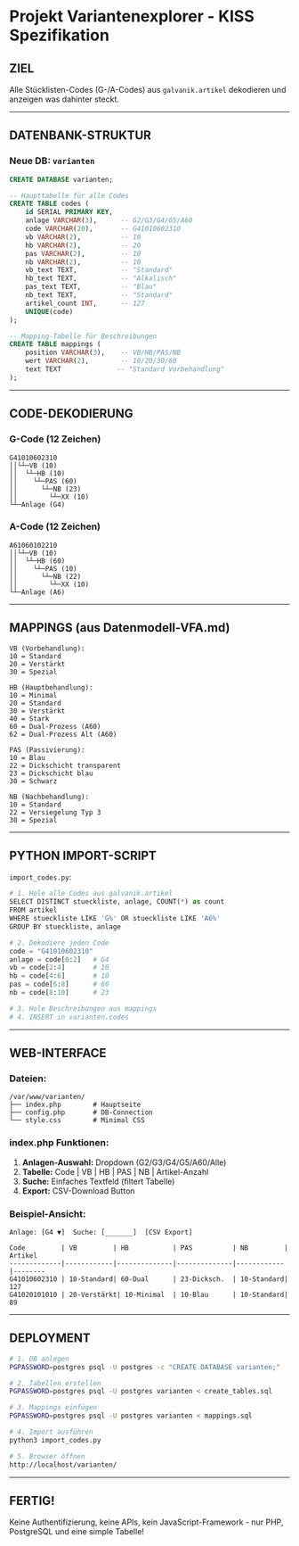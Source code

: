 # Projekt Variantenexplorer - KISS Spezifikation

## ZIEL
Alle Stücklisten-Codes (G-/A-Codes) aus `galvanik.artikel` dekodieren und anzeigen was dahinter steckt.

---

## DATENBANK-STRUKTUR

### Neue DB: `varianten`
```sql
CREATE DATABASE varianten;

-- Haupttabelle für alle Codes
CREATE TABLE codes (
    id SERIAL PRIMARY KEY,
    anlage VARCHAR(3),      -- G2/G3/G4/G5/A60
    code VARCHAR(20),       -- G41010602310
    vb VARCHAR(2),          -- 10
    hb VARCHAR(2),          -- 20
    pas VARCHAR(2),         -- 10
    nb VARCHAR(2),          -- 10
    vb_text TEXT,           -- "Standard"
    hb_text TEXT,           -- "Alkalisch"
    pas_text TEXT,          -- "Blau"
    nb_text TEXT,           -- "Standard"
    artikel_count INT,      -- 127
    UNIQUE(code)
);

-- Mapping-Tabelle für Beschreibungen
CREATE TABLE mappings (
    position VARCHAR(3),    -- VB/HB/PAS/NB
    wert VARCHAR(2),        -- 10/20/30/60
    text TEXT              -- "Standard Vorbehandlung"
);
```

---

## CODE-DEKODIERUNG

### G-Code (12 Zeichen)
```
G41010602310
││└┴─VB (10)
││  └┴─HB (10)
││    └┴─PAS (60)
││      └┴─NB (23)
││        └┴─XX (10)
└┴─Anlage (G4)
```

### A-Code (12 Zeichen)
```
A61060102210
││└┴─VB (10)
││  └┴─HB (60)
││    └┴─PAS (10)
││      └┴─NB (22)
││        └┴─XX (10)
└┴─Anlage (A6)
```

---

## MAPPINGS (aus Datenmodell-VFA.md)

```
VB (Vorbehandlung):
10 = Standard
20 = Verstärkt
30 = Spezial

HB (Hauptbehandlung):
10 = Minimal
20 = Standard
30 = Verstärkt
40 = Stark
60 = Dual-Prozess (A60)
62 = Dual-Prozess Alt (A60)

PAS (Passivierung):
10 = Blau
22 = Dickschicht transparent
23 = Dickschicht blau
30 = Schwarz

NB (Nachbehandlung):
10 = Standard
22 = Versiegelung Typ 3
30 = Spezial
```

---

## PYTHON IMPORT-SCRIPT

`import_codes.py`:
```python
# 1. Hole alle Codes aus galvanik.artikel
SELECT DISTINCT stueckliste, anlage, COUNT(*) as count
FROM artikel 
WHERE stueckliste LIKE 'G%' OR stueckliste LIKE 'A6%'
GROUP BY stueckliste, anlage

# 2. Dekodiere jeden Code
code = "G41010602310"
anlage = code[0:2]   # G4
vb = code[2:4]       # 10
hb = code[4:6]       # 10
pas = code[6:8]      # 60
nb = code[8:10]      # 23

# 3. Hole Beschreibungen aus mappings
# 4. INSERT in varianten.codes
```

---

## WEB-INTERFACE

### Dateien:
```
/var/www/varianten/
├── index.php        # Hauptseite
├── config.php       # DB-Connection
└── style.css        # Minimal CSS
```

### index.php Funktionen:
1. **Anlagen-Auswahl:** Dropdown (G2/G3/G4/G5/A60/Alle)
2. **Tabelle:** Code | VB | HB | PAS | NB | Artikel-Anzahl
3. **Suche:** Einfaches Textfeld (filtert Tabelle)
4. **Export:** CSV-Download Button

### Beispiel-Ansicht:
```
Anlage: [G4 ▼]  Suche: [_______]  [CSV Export]

Code         | VB         | HB           | PAS          | NB         | Artikel
-------------|------------|--------------|--------------|------------|--------
G41010602310 | 10-Standard| 60-Dual      | 23-Dicksch.  | 10-Standard| 127
G41020101010 | 20-Verstärkt| 10-Minimal  | 10-Blau      | 10-Standard| 89
```

---

## DEPLOYMENT

```bash
# 1. DB anlegen
PGPASSWORD=postgres psql -U postgres -c "CREATE DATABASE varianten;"

# 2. Tabellen erstellen
PGPASSWORD=postgres psql -U postgres varianten < create_tables.sql

# 3. Mappings einfügen  
PGPASSWORD=postgres psql -U postgres varianten < mappings.sql

# 4. Import ausführen
python3 import_codes.py

# 5. Browser öffnen
http://localhost/varianten/
```

---

## FERTIG! 
Keine Authentifizierung, keine APIs, kein JavaScript-Framework - nur PHP, PostgreSQL und eine simple Tabelle!